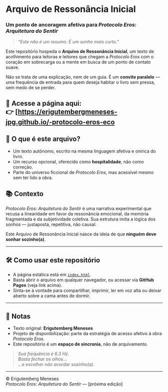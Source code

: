 # Arquivo de Ressonância Inicial  
### Um ponto de ancoragem afetiva para _Protocolo Eros: Arquitetura do Sentir_

> _“Este não é um resumo. É um sonho mais curto.”_

Este repositório hospeda o **Arquivo de Ressonância Inicial**, um texto de acolhimento para leitoras e leitores que chegam a *Protocolo Eros* com o coração em sobrecarga ou a mente em busca de um ponto de contato suave.

Não se trata de uma explicação, nem de um guia. É um **convite paralelo** — uma frequência de entrada para quem deseja habitar o livro sem pressa, sem medo de se perder.

📖 **Acesse a página aqui**:  
👉 [https://erigutembergmeneses-jpg.github.io/-protocolo-eros-eco
---

## 📡 O que é este arquivo?

- Um texto autônomo, escrito na mesma linguagem afetiva e onírica do livro.
- Um recurso opcional, oferecido como **hospitalidade**, não como correção.
- Parte do universo ficcional de *Protocolo Eros*, mas acessível mesmo sem ter lido a obra.

## 📚 Contexto

*Protocolo Eros: Arquitetura do Sentir* é uma narrativa experimental que recusa a linearidade em favor da ressonância emocional, da memória fragmentada e da subjetividade coletiva. Sua estrutura imita a lógica dos sonhos — justaposta, repetitiva, não causal.

Este Arquivo de Ressonância Inicial nasce da ideia de que **ninguém deve sonhar sozinho(a)**.

---

## 🛠️ Como usar este repositório

- A página estática está em [`index.html`](index.html).
- Basta abrir o arquivo em qualquer navegador, ou acessar via **GitHub Pages** (veja link acima).
- Sinta-se à vontade para compartilhar, imprimir, ler em voz alta ou deixar aberto sobre a cama antes de dormir.

---

## 🌱 Notas

- Texto original: **Erigutemberg Meneses**  
- Projeto de disponibilização: parte da estratégia de acesso afetivo à obra *Protocolo Eros*.
- Este repositório é um **espaço de sincronia**, não de arquivamento.

> _Sua frequência é 6.3 Hz._  
> _Basta fechar os olhos…_  
> _…e escolher não acordar sozinho(a)._

---

© Erigutemberg Meneses  
*Protocolo Eros: Arquitetura do Sentir* — [próxima edição]
